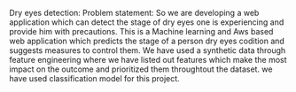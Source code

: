 Dry eyes detection:
Problem statement: So we are developing a web application which can detect the stage of dry eyes one is experiencing and provide him with precautions.
This is a Machine learning and Aws based web application which predicts the stage of a person dry eyes codition and suggests measures to control them.
We have used a synthetic data through feature engineering where we have listed out features which make the most impact on the outcome and prioritized them throughtout the dataset.
we have used classification model for this project.
